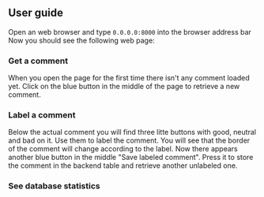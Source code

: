 ## User guide
Open an web browser and type ```0.0.0.0:8000``` into the browser address bar
Now you should see the following web page:
### Get a comment
When you open the page for the first time there isn't any comment loaded yet.
Click on the blue button in the middle of the page to retrieve a new comment.

### Label a comment
Below the actual comment you will find three litte buttons with good, neutral and
bad on it.  Use them to label the comment. You will see that the border of the
comment will change according to the label. Now there appears another blue button
in the middle "Save labeled comment". Press it to store the comment in the backend
table and retrieve another unlabeled one.

### See database statistics
